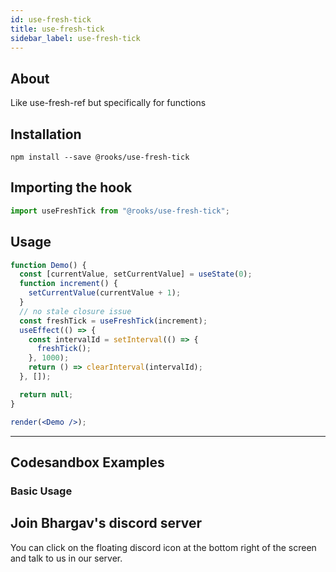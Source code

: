 ```yaml
---
id: use-fresh-tick
title: use-fresh-tick
sidebar_label: use-fresh-tick
---
```



    

## About

Like use-fresh-ref but specifically for functions

[//]: # "Main"

## Installation

    npm install --save @rooks/use-fresh-tick

## Importing the hook

```javascript
import useFreshTick from "@rooks/use-fresh-tick";
```

## Usage

```jsx
function Demo() {
  const [currentValue, setCurrentValue] = useState(0);
  function increment() {
    setCurrentValue(currentValue + 1);
  }
  // no stale closure issue
  const freshTick = useFreshTick(increment);
  useEffect(() => {
    const intervalId = setInterval(() => {
      freshTick();
    }, 1000);
    return () => clearInterval(intervalId);
  }, []);

  return null;
}

render(<Demo />);
```


---

## Codesandbox Examples

### Basic Usage    



## Join Bhargav's discord server
You can click on the floating discord icon at the bottom right of the screen and talk to us in our server.

    